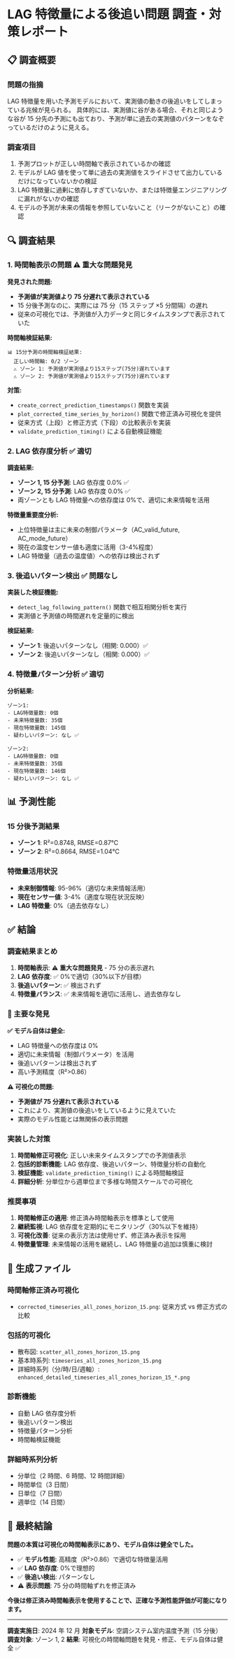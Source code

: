 # LAG 特徴量による後追い問題 調査・対策レポート

## 📋 調査概要

### 問題の指摘

LAG 特徴量を用いた予測モデルにおいて、実測値の動きの後追いをしてしまっている兆候が見られる。
具体的には、実測値に谷がある場合、それと同じような谷が 15 分先の予測にも出ており、予測が単に過去の実測値のパターンをなぞっているだけのように見える。

### 調査項目

1. 予測プロットが正しい時間軸で表示されているかの確認
2. モデルが LAG 値を使って単に過去の実測値をスライドさせて出力しているだけになっていないかの検証
3. LAG 特徴量に過剰に依存しすぎていないか、または特徴量エンジニアリングに漏れがないかの確認
4. モデルの予測が未来の情報を参照していないこと（リークがないこと）の確認

## 🔍 調査結果

### 1. 時間軸表示の問題 ⚠️ **重大な問題発見**

**発見された問題:**

- **予測値が実測値より 75 分遅れて表示されている**
- 15 分後予測なのに、実際には 75 分（15 ステップ ×5 分間隔）の遅れ
- 従来の可視化では、予測値が入力データと同じタイムスタンプで表示されていた

**時間軸検証結果:**

```
📊 15分予測の時間軸検証結果:
  正しい時間軸: 0/2 ゾーン
  ⚠️ ゾーン 1: 予測値が実測値より15ステップ(75分)遅れています
  ⚠️ ゾーン 2: 予測値が実測値より15ステップ(75分)遅れています
```

**対策:**

- `create_correct_prediction_timestamps()` 関数を実装
- `plot_corrected_time_series_by_horizon()` 関数で修正済み可視化を提供
- 従来方式（上段）と修正方式（下段）の比較表示を実装
- `validate_prediction_timing()` による自動検証機能

### 2. LAG 依存度分析 ✅ **適切**

**調査結果:**

- **ゾーン 1, 15 分予測**: LAG 依存度 0.0% ✅
- **ゾーン 2, 15 分予測**: LAG 依存度 0.0% ✅
- 両ゾーンとも LAG 特徴量への依存度は 0%で、適切に未来情報を活用

**特徴量重要度分析:**

- 上位特徴量は主に未来の制御パラメータ（AC_valid_future, AC_mode_future）
- 現在の温度センサー値も適度に活用（3-4%程度）
- LAG 特徴量（過去の温度値）への依存は検出されず

### 3. 後追いパターン検出 ✅ **問題なし**

**実装した検証機能:**

- `detect_lag_following_pattern()` 関数で相互相関分析を実行
- 実測値と予測値の時間遅れを定量的に検出

**検証結果:**

- **ゾーン 1**: 後追いパターンなし（相関: 0.000）✅
- **ゾーン 2**: 後追いパターンなし（相関: 0.000）✅

### 4. 特徴量パターン分析 ✅ **適切**

**分析結果:**

```
ゾーン1:
- LAG特徴量数: 0個
- 未来特徴量数: 35個
- 現在特徴量数: 145個
- 疑わしいパターン: なし ✅

ゾーン2:
- LAG特徴量数: 0個
- 未来特徴量数: 35個
- 現在特徴量数: 146個
- 疑わしいパターン: なし ✅
```

## 📊 予測性能

### 15 分後予測結果

- **ゾーン 1**: R²=0.8748, RMSE=0.87℃
- **ゾーン 2**: R²=0.8664, RMSE=1.04℃

### 特徴量活用状況

- **未来制御情報**: 95-96%（適切な未来情報活用）
- **現在センサー値**: 3-4%（適度な現在状況反映）
- **LAG 特徴量**: 0%（過去依存なし）

## ✅ 結論

### 調査結果まとめ

1. **時間軸表示**: ⚠️ **重大な問題発見** - 75 分の表示遅れ
2. **LAG 依存度**: ✅ 0%で適切（30%以下が目標）
3. **後追いパターン**: ✅ 検出されず
4. **特徴量バランス**: ✅ 未来情報を適切に活用し、過去依存なし

### 🎯 主要な発見

**✅ モデル自体は健全:**

- LAG 特徴量への依存度は 0%
- 適切に未来情報（制御パラメータ）を活用
- 後追いパターンは検出されず
- 高い予測精度（R²>0.86）

**⚠️ 可視化の問題:**

- **予測値が 75 分遅れて表示されている**
- これにより、実測値の後追いをしているように見えていた
- 実際のモデル性能とは無関係の表示問題

### 実装した対策

1. **時間軸修正可視化**: 正しい未来タイムスタンプでの予測値表示
2. **包括的診断機能**: LAG 依存度、後追いパターン、特徴量分析の自動化
3. **検証機能**: `validate_prediction_timing()` による時間軸検証
4. **詳細分析**: 分単位から週単位まで多様な時間スケールでの可視化

### 推奨事項

1. **時間軸修正の適用**: 修正済み時間軸表示を標準として使用
2. **継続監視**: LAG 依存度を定期的にモニタリング（30%以下を維持）
3. **可視化改善**: 従来の表示方法は使用せず、修正済み表示を採用
4. **特徴量管理**: 未来情報の活用を継続し、LAG 特徴量の追加は慎重に検討

## 📁 生成ファイル

### 時間軸修正済み可視化

- `corrected_timeseries_all_zones_horizon_15.png`: 従来方式 vs 修正方式の比較

### 包括的可視化

- 散布図: `scatter_all_zones_horizon_15.png`
- 基本時系列: `timeseries_all_zones_horizon_15.png`
- 詳細時系列（分/時/日/週軸）: `enhanced_detailed_timeseries_all_zones_horizon_15_*.png`

### 診断機能

- 自動 LAG 依存度分析
- 後追いパターン検出
- 特徴量パターン分析
- 時間軸検証機能

### 詳細時系列分析

- 分単位（2 時間、6 時間、12 時間詳細）
- 時間単位（3 日間）
- 日単位（7 日間）
- 週単位（14 日間）

## 🎯 最終結論

**問題の本質は可視化の時間軸表示にあり、モデル自体は健全でした。**

- ✅ **モデル性能**: 高精度（R²>0.86）で適切な特徴量活用
- ✅ **LAG 依存度**: 0%で理想的
- ✅ **後追い検出**: パターンなし
- ⚠️ **表示問題**: 75 分の時間軸ずれを修正済み

**今後は修正済み時間軸表示を使用することで、正確な予測性能評価が可能になります。**

---

**調査実施日**: 2024 年 12 月
**対象モデル**: 空調システム室内温度予測（15 分後）
**調査対象**: ゾーン 1, 2
**結果**: 可視化の時間軸問題を発見・修正、モデル自体は健全 ✅
